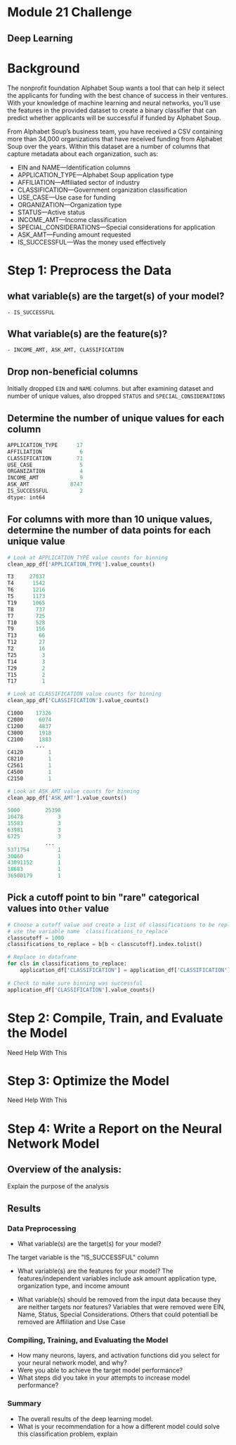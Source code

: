 # Module 21 Challenge
## Deep Learning
# Background
The nonprofit foundation Alphabet Soup wants a tool that can help it select the applicants for funding with the best chance of success in their ventures. With your knowledge of machine learning and neural networks, you’ll use the features in the provided dataset to create a binary classifier that can predict whether applicants will be successful if funded by Alphabet Soup.

From Alphabet Soup’s business team, you have received a CSV containing more than 34,000 organizations that have received funding from Alphabet Soup over the years. Within this dataset are a number of columns that capture metadata about each organization, such as:

* EIN and NAME—Identification columns
* APPLICATION_TYPE—Alphabet Soup application type
* AFFILIATION—Affiliated sector of industry
* CLASSIFICATION—Government organization classification
* USE_CASE—Use case for funding
* ORGANIZATION—Organization type
* STATUS—Active status
* INCOME_AMT—Income classification
* SPECIAL_CONSIDERATIONS—Special considerations for application
* ASK_AMT—Funding amount requested
* IS_SUCCESSFUL—Was the money used effectively

# Step 1: Preprocess the Data
## what variable(s) are the target(s) of your model?
    - IS_SUCCESSFUL
## What variable(s) are the feature(s)?
    - INCOME_AMT, ASK_AMT, CLASSIFICATION
## Drop non-beneficial columns
Initially dropped `EIN` and `NAME` columns. but after examining dataset and number of unique values, also dropped `STATUS` and `SPECIAL_CONSIDERATIONS`
## Determine the number of unique values for each column
```python
APPLICATION_TYPE      17
AFFILIATION            6
CLASSIFICATION        71
USE_CASE               5
ORGANIZATION           4
INCOME_AMT             9
ASK_AMT             8747
IS_SUCCESSFUL          2
dtype: int64
```
## For columns with more than 10 unique values, determine the number of data points for each unique value
```python
# Look at APPLICATION_TYPE value counts for binning
clean_app_df['APPLICATION_TYPE'].value_counts()

T3     27037
T4      1542
T6      1216
T5      1173
T19     1065
T8       737
T7       725
T10      528
T9       156
T13       66
T12       27
T2        16
T25        3
T14        3
T29        2
T15        2
T17        1
```

```python
# Look at CLASSIFICATION value counts for binning
clean_app_df['CLASSIFICATION'].value_counts()

C1000    17326
C2000     6074
C1200     4837
C3000     1918
C2100     1883
         ...  
C4120        1
C8210        1
C2561        1
C4500        1
C2150        1
```

```python
# Look at ASK_AMT value counts for binning
clean_app_df['ASK_AMT'].value_counts()

5000        25398
10478           3
15583           3
63981           3
6725            3
            ...  
5371754         1
30060           1
43091152        1
18683           1
36500179        1
```

## Pick a cutoff point to bin "rare" categorical values into `Other` value
```python
# Choose a cutoff value and create a list of classifications to be replaced
# use the variable name `classifications_to_replace`
classcutoff = 1000
classifications_to_replace = b[b < classcutoff].index.tolist()

# Replace in dataframe
for cls in classifications_to_replace:
    application_df['CLASSIFICATION'] = application_df['CLASSIFICATION'].replace(cls,"Other")
    
# Check to make sure binning was successful
application_df['CLASSIFICATION'].value_counts()
```

# Step 2: Compile, Train, and Evaluate the Model
Need Help With This

# Step 3: Optimize the Model
Need Help With This


# Step 4: Write a Report on the Neural Network Model
## Overview of the analysis: 
Explain the purpose of the analysis

## Results
### Data Preprocessing
* What variable(s) are the target(s) for your model?

The target variable is the "IS_SUCCESSFUL" column
* What variable(s) are the features for your model?
The features/independent variables include ask amount application type, organization type, and income amount

* What variable(s) should be removed from the input data because they are neither targets nor features?
Variables that were removed were EIN, Name, Status, Special Considerations. Others that could potentiall be removed are Affiliation and Use Case
### Compiling, Training, and Evaluating the Model
* How many neurons, layers, and activation functions did you select for your neural network model, and why?
* Were you able to achieve the target model performance?
* What steps did you take in your attempts to increase model performance?
### Summary
* The overall results of the deep learning model. 
* What is your recommendation for a how a different model could solve this classification problem, explain
